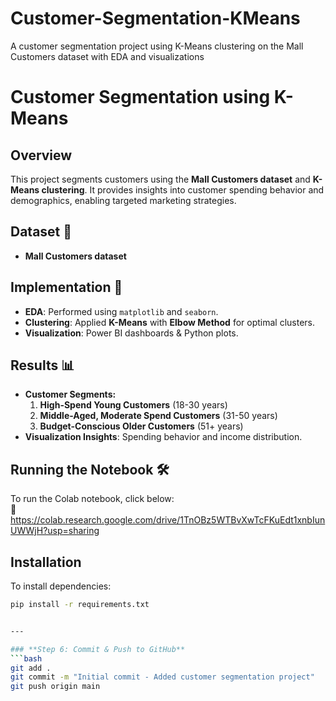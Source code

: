 # Customer-Segmentation-KMeans
A customer segmentation project using K-Means clustering on the Mall Customers dataset with EDA and visualizations

# Customer Segmentation using K-Means

## Overview
This project segments customers using the **Mall Customers dataset** and **K-Means clustering**. It provides insights into customer spending behavior and demographics, enabling targeted marketing strategies.

## Dataset 📂
- **Mall Customers dataset** 

## Implementation 🚀
- **EDA**: Performed using `matplotlib` and `seaborn`.
- **Clustering**: Applied **K-Means** with **Elbow Method** for optimal clusters.
- **Visualization**: Power BI dashboards & Python plots.

## Results 📊
- **Customer Segments:**
  1. **High-Spend Young Customers** (18-30 years)
  2. **Middle-Aged, Moderate Spend Customers** (31-50 years)
  3. **Budget-Conscious Older Customers** (51+ years)
- **Visualization Insights**: Spending behavior and income distribution.

## Running the Notebook 🛠️
To run the Colab notebook, click below:  
📌 https://colab.research.google.com/drive/1TnOBz5WTBvXwTcFKuEdt1xnbIunUWWjH?usp=sharing

## Installation
To install dependencies:
```bash
pip install -r requirements.txt


---

### **Step 6: Commit & Push to GitHub**
```bash
git add .
git commit -m "Initial commit - Added customer segmentation project"
git push origin main





